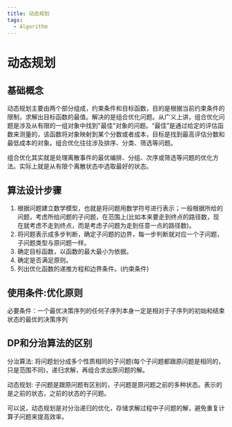 ```yaml
---
title: 动态规划
tags: 
  - Algorithm
---
```


# 动态规划

## 基础概念

动态规划主要由两个部分组成，约束条件和目标函数，目的是根据当前约束条件的限制，求解出目标函数的最值。解决的是组合优化问题。从广义上讲，组合优化问题是涉及从有限的一组对象中找到"最佳"对象的问题。“最佳”是通过给定的评估函数来测量的，该函数将对象映射到某个分数或者成本，目标是找到最高评估分数和最低成本的对象。组合优化往往涉及排序、分类、筛选等问题。

组合优化其实就是处理离散事件的最优编排、分组、次序或筛选等问题的优化方法。实际上就是从有限个离散状态中选取最好的状态。

## 算法设计步骤

1. 根据问题建立数学模型，也就是将问题用数学符号进行表示；一般根据所给的问题，考虑所给问题的子问题，在范围上(比如本来要走到终点的路径数，现在就考虑不走到终点，而是考虑子问题为走到任意一点的路径数)。
2. 将问题表示成多步判断，确定子问题的边界，每一步判断就对应一个子问题，子问题类型与原问题一样。
3. 确定目标函数，以函数的最大最小为依据。
4. 确定是否满足原则。
5. 列出优化函数的递推方程和边界条件。(约束条件)

## 使用条件:优化原则

必要条件：一个最优决策序列的任何子序列本身一定是相对于子序列的初始和结束状态的最优的决策序列

## DP和分治算法的区别

分治算法: 将问题划分成多个性质相同的子问题(每个子问题都跟原问题是相同的，只是范围不同)，递归求解，再组合求出原问题的解。

动态规划: 子问题是跟原问题有区别的，子问题是原问题之前的多种状态。表示的是之前的状态，之前的状态的子问题。

可以说，动态规划是对分治递归的优化，存储求解过程中子问题的解，避免重复计算子问题来提高效率。